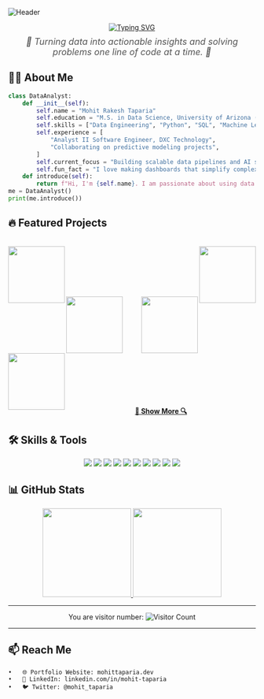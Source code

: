 ![Header](https://capsule-render.vercel.app/api?type=waving&color=gradient&height=200&text=Hello,%20I'm%20Mohit%20Taparia!&fontAlign=50&fontSize=40&fontColor=ffffff)

<div align="center">
  <!-- Typing effect -->
  <a href="https://git.io/typing-svg">
    <img src="https://readme-typing-svg.herokuapp.com?font=Fira+Code&size=28&color=1A73E8&lines=Data+Scientist+%7C+Engineer+%7C+Problem+Solver;Welcome+to+my+GitHub+profile!;Let's+build+data-driven+solutions+🚀" alt="Typing SVG" />
  </a>
  
  <!-- Subtitle quote -->
  <p style="font-size: 18px; font-style: italic; color: #555; margin-top: 10px;">
    🌟 Turning data into actionable insights and solving problems one line of code at a time. 🌟
  </p>
</div>


## 🧑‍💻 About Me

```python
class DataAnalyst:
    def __init__(self):
        self.name = "Mohit Rakesh Taparia"
        self.education = "M.S. in Data Science, University of Arizona (2025)"
        self.skills = ["Data Engineering", "Python", "SQL", "Machine Learning", "AWS"]
        self.experience = [
            "Analyst II Software Engineer, DXC Technology",
            "Collaborating on predictive modeling projects",
        ]
        self.current_focus = "Building scalable data pipelines and AI solutions"
        self.fun_fact = "I love making dashboards that simplify complex data!"
    def introduce(self):
        return f"Hi, I'm {self.name}. I am passionate about using data to solve real-world problems."
me = DataAnalyst()
print(me.introduce())
```
## 🔥 Featured Projects
<br>
<div width="100%" align="center">
  <a align="left" href="https://github.com/mohit-taparia/Telecom-Customer-Churn-Analysis" title="Telecom Customer Churn Analysis">
    <img align="left" height="115" src="https://github-readme-stats.vercel.app/api/pin/?username=mohit-taparia&repo=Telecom-Customer-Churn-Analysis&theme=react&border_color=61dafb&border_radius=10">
  </a>
  <a align="right" href="https://github.com/mohit-taparia/F1-Result-Analysis" title="Formula 1 Race Analysis">
    <img align="right" height="115" src="https://github-readme-stats.vercel.app/api/pin/?username=mohit-taparia&repo=F1-Result-Analysis&theme=react&border_color=61dafb&border_radius=10">
  </a>
</div>
<br/><br/><br/><br/><br/><br/>

<div width="100%" align="center">
  <a align="left" href="https://github.com/mohit-taparia/Live-Cricket-Score-Analysis" title="Live Cricket Score Analysis">
    <img align="left" height="115" src="https://github-readme-stats.vercel.app/api/pin/?username=mohit-taparia&repo=Live-Cricket-Score-Analysis&theme=react&border_color=61dafb&border_radius=10">
  </a>
  <a align="right" href="https://github.com/mohit-taparia/Big-Tech-Stock-Price-Analysis" title="Big Tech Stock Price Analysis">
    <img align="right" height="115" src="https://github-readme-stats.vercel.app/api/pin/?username=mohit-taparia&repo=Big-Tech-Stock-Price-Analysis&theme=react&border_color=61dafb&border_radius=10">
  </a>
</div>
<br/><br/><br/><br/><br/><br/>

<div width="100%" align="center">
  <a align="left" href="https://github.com/mohit-taparia/Arduino-Based-Solar-Tracking" title="Arduino-Based Solar Tracking">
    <img align="left" height="115" src="https://github-readme-stats.vercel.app/api/pin/?username=mohit-taparia&repo=Arduino-Based-Solar-Tracking&theme=react&border_color=61dafb&border_radius=10">
  </a>
</div>
<br/><br/><br/><br/><br/><br/>

<h4 align="center">
  <a href="https://github.com/mohit-taparia?tab=repositories" title="Show Repositories">🔎 Show More 🔍</a>
</h4>

## 🛠️ Skills & Tools

<div align="center">
  <img src="https://img.shields.io/badge/-Python-000?style=flat&logo=python" />
  <img src="https://img.shields.io/badge/-SQL-4479A1?style=flat&logo=mysql&logoColor=white" />
  <img src="https://img.shields.io/badge/-AWS-232F3E?style=flat&logo=amazon-aws&logoColor=white" />
  <img src="https://img.shields.io/badge/-R-276DC3?style=flat&logo=r&logoColor=white" />
  <img src="https://img.shields.io/badge/-Spark-E25A1C?style=flat&logo=apache-spark&logoColor=white" />
  <img src="https://img.shields.io/badge/-PowerBI-F2C811?style=flat&logo=powerbi" />
  <img src="https://img.shields.io/badge/-Tableau-E97627?style=flat&logo=tableau&logoColor=white" />
  <img src="https://img.shields.io/badge/-Excel-217346?style=flat&logo=microsoft-excel&logoColor=white" />
  <img src="https://img.shields.io/badge/-MongoDB-4DB33D?style=flat&logo=mongodb&logoColor=white" />
  <img src="https://img.shields.io/badge/-TensorFlow-FF6F00?style=flat&logo=tensorflow&logoColor=white" />
</div>

## 📊 GitHub Stats

<div align="center">
  <a href="https://github.com/mohit-taparia">
    <img height="180em" src="https://github-readme-stats.vercel.app/api?username=mohit-taparia&show_icons=true&theme=react&hide_border=true&count_private=true&include_all_commits=true" />
    <img height="180em" src="https://github-readme-stats.vercel.app/api/top-langs/?username=mohit-taparia&layout=compact&langs_count=6&theme=react&hide_border=true" />
  </a>
</div>

---

<div align="center">
  <!-- Visitor count -->
  You are visitor number:  
  <img src="https://profile-counter.glitch.me/mohit-taparia/count.svg" alt="Visitor Count" />
</div>

---

## 📫 Reach Me
	•	🌐 Portfolio Website: mohittaparia.dev
	•	💼 LinkedIn: linkedin.com/in/mohit-taparia
	•	🐦 Twitter: @mohit_taparia
